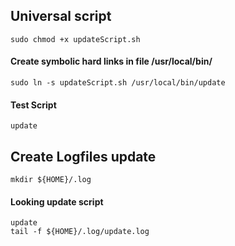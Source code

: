 ## Universal script
```
sudo chmod +x updateScript.sh
```

#### Create symbolic hard links in file /usr/local/bin/

```
sudo ln -s updateScript.sh /usr/local/bin/update
```

#### Test Script
```
update
```

## Create Logfiles update
```
mkdir ${HOME}/.log
```
#### Looking update script
```
update
tail -f ${HOME}/.log/update.log
```
